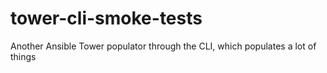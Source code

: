 # tower-cli-smoke-tests
Another Ansible Tower populator through the CLI, which populates a lot of things
